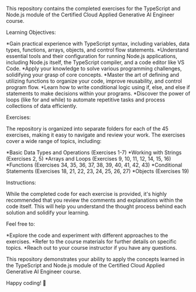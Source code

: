This repository contains the completed exercises for the TypeScript and Node.js module of the Certified Cloud Applied Generative AI Engineer course.

Learning Objectives:

*Gain practical experience with TypeScript syntax, including variables, data types, functions, arrays, objects, and control flow statements.
*Understand essential tools and their configuration for running Node.js applications, including Node.js itself, the TypeScript compiler, and a code editor like VS Code.
*Apply your knowledge to solve various programming challenges, solidifying your grasp of core concepts.
*Master the art of defining and utilizing functions to organize your code, improve reusability, and control program flow.
*Learn how to write conditional logic using if, else, and else if statements to make decisions within your programs.
*Discover the power of loops (like for and while) to automate repetitive tasks and process collections of data efficiently.

Exercises:

The repository is organized into separate folders for each of the 45 exercises, making it easy to navigate and review your work. The exercises cover a wide range of topics, including:

*Basic Data Types and Operations (Exercises 1-7)
*Working with Strings (Exercises 2, 5)
*Arrays and Loops (Exercises 9, 10, 11, 12, 14, 15, 16)
*Functions (Exercises 34, 35, 36, 37, 38, 39, 40, 41, 42, 43)
*Conditional Statements (Exercises 18, 21, 22, 23, 24, 25, 26, 27)
*Objects (Exercises 19)

Instructions:

While the completed code for each exercise is provided, it's highly recommended that you review the comments and explanations within the code itself. This will help you understand the thought process behind each solution and solidify your learning.

Feel free to:

*Explore the code and experiment with different approaches to the exercises.
*Refer to the course materials for further details on specific topics.
*Reach out to your course instructor if you have any questions.


This repository demonstrates your ability to apply the concepts learned in the TypeScript and Node.js module of the Certified Cloud Applied Generative AI Engineer course.




Happy coding! 🚀
